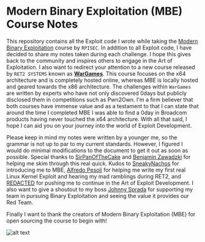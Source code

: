 # Modern Binary Exploitation (MBE) Course Notes

This repository contains all the Exploit code I wrote while taking the [Modern Binary Exploitation](https://github.com/RPISEC/MBE) course by `RPISEC`. In addition to all Exploit code, I have decided to share my notes taken during each challenge. I hope this gives back to the community and inspires others to engage in the Art of Exploitation. I also want to redirect your attention to a new course released by `RET2 SYSTEMS` known as [**WarGames**](https://wargames.ret2.systems/). This course focuses on the x64 architecture and is completely hosted online, whereas MBE is locally hosted and geared towards the x86 architecture. The challenges within `WarGames` are written by experts who have not only discovered 0days but publicly disclosed them in competitions such as Pwn2Own. I'm a firm believer that both courses have immense value and as a testament to that I can state that around the time I completed MBE I was able to find a 0day in Broadcom products having never touched the x64 architecture. With all that said, I hope I can aid you on your journey into the world of Exploit Development. 

Please keep in mind my notes were written by a younger me, so the grammar is not up to par to my current standards. However, I figured I would do minimal modifications to the document to get it out as soon as possible. Special thanks to [SirPanOfTheCake](https://github.com/SirPanOfTheCake) and [Benjamin Zawadzki](https://www.linkedin.com/in/benjamin-zawadzki-8260a3176) for helping me skim through this real quick. Kudos to [SneakyNachos](https://github.com/SneakyNachos) for introducing me to MBE, [Alfredo Pesoli](https://twitter.com/__rev) for helping me write my first real Linux Kernel Exploit and hearing my mad ramblings during RET2, and [REDACTED]() for pushing me to continue in the Art of Exploit Development. I also want to give a shoutout to my boss [Johnny Sprada](https://www.linkedin.com/in/johnnysprada/) for supporting my team in pursuing Binary Exploitation and seeing the value it provides our Red Team.

Finally I want to thank the creators of Modern Binary Exploitation (MBE) for open sourcing the course to begin with!

![alt text](./poc.gif)
